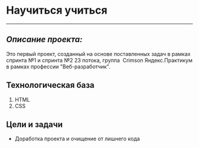 # Научиться учиться
------
## *Описание проекта:*
Это первый проект, созданный на основе поставленных задач в рамках спринта №1 и спринта №2 23 потока, группа  Crimson Яндекс.Практикум в рамках профессии "Веб-разработчик".
## Технологическая база
 1. HTML
 2. CSS
## Цели и задачи
* Доработка проекта и очищение от лишнего кода
